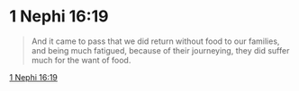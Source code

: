 # 1 Nephi 16:19

> And it came to pass that we did return without food to our families, and being much fatigued, because of their journeying, they did suffer much for the want of food.

[1 Nephi 16:19](https://www.churchofjesuschrist.org/study/scriptures/bofm/1-ne/16?lang=eng&id=p19#p19)


